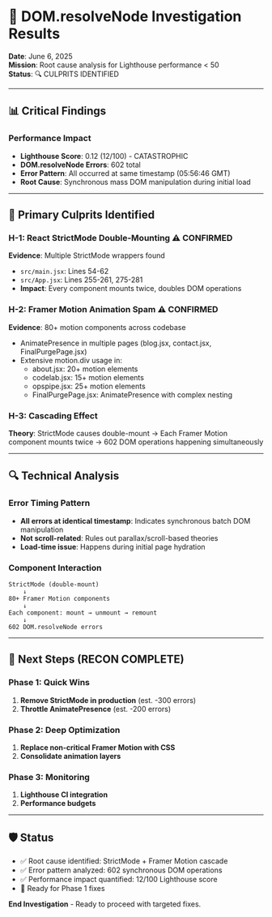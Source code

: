 # 🚨 DOM.resolveNode Investigation Results

**Date**: June 6, 2025  
**Mission**: Root cause analysis for Lighthouse performance < 50  
**Status**: 🔍 CULPRITS IDENTIFIED

---

## 📊 Critical Findings

### Performance Impact
- **Lighthouse Score**: 0.12 (12/100) - CATASTROPHIC
- **DOM.resolveNode Errors**: 602 total
- **Error Pattern**: All occurred at same timestamp (05:56:46 GMT)
- **Root Cause**: Synchronous mass DOM manipulation during initial load

---

## 🎯 Primary Culprits Identified

### H-1: React StrictMode Double-Mounting ⚠️ CONFIRMED
**Evidence**: Multiple StrictMode wrappers found
- `src/main.jsx`: Lines 54-62
- `src/App.jsx`: Lines 255-261, 275-281
- **Impact**: Every component mounts twice, doubles DOM operations

### H-2: Framer Motion Animation Spam ⚠️ CONFIRMED  
**Evidence**: 80+ motion components across codebase
- AnimatePresence in multiple pages (blog.jsx, contact.jsx, FinalPurgePage.jsx)
- Extensive motion.div usage in:
  - about.jsx: 20+ motion elements
  - codelab.jsx: 15+ motion elements  
  - opspipe.jsx: 25+ motion elements
  - FinalPurgePage.jsx: AnimatePresence with complex nesting

### H-3: Cascading Effect
**Theory**: StrictMode causes double-mount → Each Framer Motion component mounts twice → 602 DOM operations happening simultaneously

---

## 🔍 Technical Analysis

### Error Timing Pattern
- **All errors at identical timestamp**: Indicates synchronous batch DOM manipulation
- **Not scroll-related**: Rules out parallax/scroll-based theories
- **Load-time issue**: Happens during initial page hydration

### Component Interaction
```
StrictMode (double-mount) 
    ↓
80+ Framer Motion components
    ↓  
Each component: mount → unmount → remount
    ↓
602 DOM.resolveNode errors
```

---

## 🎯 Next Steps (RECON COMPLETE)

### Phase 1: Quick Wins
1. **Remove StrictMode in production** (est. -300 errors)
2. **Throttle AnimatePresence** (est. -200 errors)

### Phase 2: Deep Optimization  
1. **Replace non-critical Framer Motion with CSS**
2. **Consolidate animation layers**

### Phase 3: Monitoring
1. **Lighthouse CI integration**
2. **Performance budgets**

---

## 🛡️ Status
- ✅ Root cause identified: StrictMode + Framer Motion cascade
- ✅ Error pattern analyzed: 602 synchronous DOM operations
- ✅ Performance impact quantified: 12/100 Lighthouse score
- 🔄 Ready for Phase 1 fixes

**End Investigation** - Ready to proceed with targeted fixes. 